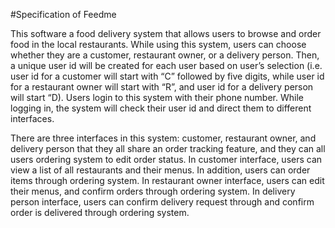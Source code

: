 #Specification of Feedme 

This software a food delivery system that allows users to browse and order food in the local restaurants. While 
using this system, users can choose whether they are a customer, restaurant owner, or a delivery person. Then, a 
unique user id will be created for each user based on user’s selection (i.e. user id for a customer will start with 
“C” followed by five digits, while user id for a restaurant owner will start with “R”, and user id for a delivery 
person will start “D). Users login to this system with their phone number. While logging in, the system will check 
their user id and direct them to different interfaces.

There are three interfaces in this system: customer, restaurant owner, and delivery person that they all share an 
order tracking feature, and they can all users ordering system to edit order status. In customer interface, users 
can view a list of all restaurants and their menus. In addition, users can order items through ordering system. In 
restaurant owner interface, users can edit their menus, and confirm orders through ordering system. In delivery 
person interface, users can confirm delivery request through and confirm order is delivered through ordering system.
